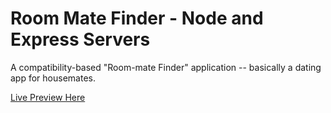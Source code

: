 # Room Mate Finder - Node and Express Servers

A compatibility-based "Room-mate Finder" application -- basically a dating app for housemates.

[Live Preview Here](https://roomer-01.herokuapp.com/)

